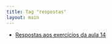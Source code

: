 ```yaml
---
title: Tag "respostas"
layout: main
---
```


* [Respostas aos exercícios da aula 14](/./teaching/senai/soca/respostas-exercicios-aula-14)
